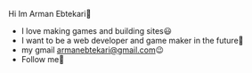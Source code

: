  Hi Im Arman Ebtekari:wave:
- I love making games and building sites:smiley:
- I want to be a web developer and game maker in the future:cowboy_hat_face:	
- my gmail armanebtekari@gmail.com:wink:
- Follow me🙏
<!--
**ArmanEbtekari/ArmanEbtekari** is a ✨ _special_ ✨ repository because its `README.md` (this file) appears on your GitHub profile.
composer req paxal/stats-table
use IgraalOSL\StatsTable\StatsTable;

$data = [
    ['date' => '2014-01-01', 'hits' => 32500],
    ['date' => '2014-01-02', 'hits' => 48650],
];
$headers = ['date' => 'Date', 'hits' => 'Number of hits'];
$statsTable = new StatsTable($data, $headers);
use IgraalOSL\StatsTable\Dumper\Excel\ExcelDumper;

$excelDumper = new ExcelDumper();
$excelContents = $excelDumper->dump($statsTable);

header('Content-type: application/vnd.ms-excel');
echo $excelContents


Here are some ideas to get you started:

- 🔭 I’m currently working on ...
- 🌱 I’m currently learning ...
- 👯 I’m looking to collaborate on ...
- 🤔 I’m looking for help with ...
- 💬 Ask me about ...
- 📫 How to reach me: ...
- 😄 Pronouns: ...
- ⚡ Fun fact: ...
-->
